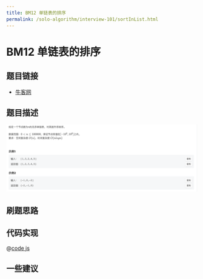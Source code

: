 ```yaml
---
title: BM12 单链表的排序
permalink: /solo-algorithm/interview-101/sortInList.html
---
```

# BM12 单链表的排序

## 题目链接

- [牛客网](https://www.nowcoder.com/share/jump/8484115461694840715099)

## 题目描述

![反转链表.png](../images/sortInList.png)

## 刷题思路

## 代码实现

@[code js](@algorithm/interview-101/sortInList.js)

## 一些建议
